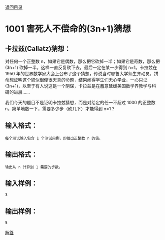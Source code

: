 [返回目录](https://github.com/AdorableLake/hello-world/blob/master/PAT/Basic%20Level/catalog.md)

# 1001 害死人不偿命的(3n+1)猜想
## 卡拉兹(Callatz)猜想：
对任何一个正整数 n，如果它是偶数，那么把它砍掉一半；如果它是奇数，那么把 (3n+1) 砍掉一半。这样一直反复砍下去，最后一定在某一步得到 n=1。卡拉兹在 1950 年的世界数学家大会上公布了这个猜想，传说当时耶鲁大学师生齐动员，拼命想证明这个貌似很傻很天真的命题，结果闹得学生们无心学业，一心只证 (3n+1)，以至于有人说这是一个阴谋，卡拉兹是在蓄意延缓美国数学界教学与科研的进展……

我们今天的题目不是证明卡拉兹猜想，而是对给定的任一不超过 1000 的正整数 n，简单地数一下，需要多少步（砍几下）才能得到 n=1？

## 输入格式：
```
每个测试输入包含 1 个测试用例，即给出正整数 n 的值。
```
## 输出格式：
```
输出从 n 计算到 1 需要的步数。
```
## 输入样例：
```
3
```
## 输出样例：
```
5
```

[解答](https://github.com/AdorableLake/hello-world/blob/master/PAT/Basic%20Level/15-Scores/1001%20害死人不偿命的（3n+1）猜想.c)
